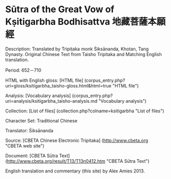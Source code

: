 # Sūtra of the Great Vow of Kṣitigarbha Bodhisattva 地藏菩薩本願經

Description: Translated by Tripiṭaka monk Śiksānanda, Khotan, Tang Dynasty. Original Chinese Text from Taisho Tripitaka and Matching English translation.

Period: 652－710

HTML with English gloss: [HTML file] (corpus_entry.php?uri=gloss/ksitigarbha_taisho-gloss.html&html=true "HTML file")

Analysis: [Vocabulary analysis] (corpus_entry.php?uri=analysis/ksitigarbha_taisho-analysis.md "Vocabulary analysis")

Collection: [List of files] (collection.php?colname=ksitigarbha "List of files")

Character Set: Traditional Chinese

Translator: Śiksānanda

Source: [CBETA Chinese Electronic Tripitaka] (http://www.cbeta.org "CBETA web site")

Document: [CBETA Sūtra Text] (http://www.cbeta.org/result/T13/T13n0412.htm "CBETA Sūtra Text") 

English	translation and commentary (this site) by Alex Amies 2013.

